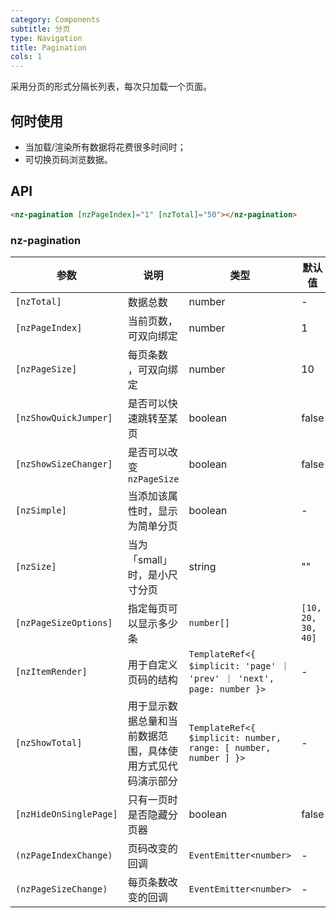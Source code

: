 ```yaml
---
category: Components
subtitle: 分页
type: Navigation
title: Pagination
cols: 1
---
```


采用分页的形式分隔长列表，每次只加载一个页面。

## 何时使用

- 当加载/渲染所有数据将花费很多时间时；
- 可切换页码浏览数据。

## API

```html
<nz-pagination [nzPageIndex]="1" [nzTotal]="50"></nz-pagination>
```

### nz-pagination

| 参数 | 说明 | 类型 | 默认值 |
| --- | --- | --- | --- |
| `[nzTotal]` | 数据总数 | number | - |
| `[nzPageIndex]` | 当前页数，可双向绑定 | number | 1 |
| `[nzPageSize]` | 每页条数 ，可双向绑定| number | 10|
| `[nzShowQuickJumper]` | 是否可以快速跳转至某页 | boolean | false |
| `[nzShowSizeChanger]` | 是否可以改变 `nzPageSize` | boolean | false |
| `[nzSimple]` | 当添加该属性时，显示为简单分页 | boolean | - |
| `[nzSize]` | 当为「small」时，是小尺寸分页 | string | "" |
| `[nzPageSizeOptions]` | 指定每页可以显示多少条 | `number[]` | `[10, 20, 30, 40]` |
| `[nzItemRender]` | 用于自定义页码的结构 | `TemplateRef<{ $implicit: 'page' ｜ 'prev' ｜ 'next', page: number }>` | - |
| `[nzShowTotal]` | 用于显示数据总量和当前数据范围，具体使用方式见代码演示部分	 | `TemplateRef<{ $implicit: number, range: [ number, number ] }>` | - |
| `[nzHideOnSinglePage]` | 只有一页时是否隐藏分页器 | boolean | false |
| `(nzPageIndexChange)` | 页码改变的回调 | `EventEmitter<number>` | - |
| `(nzPageSizeChange)` | 每页条数改变的回调 | `EventEmitter<number>` | - |
